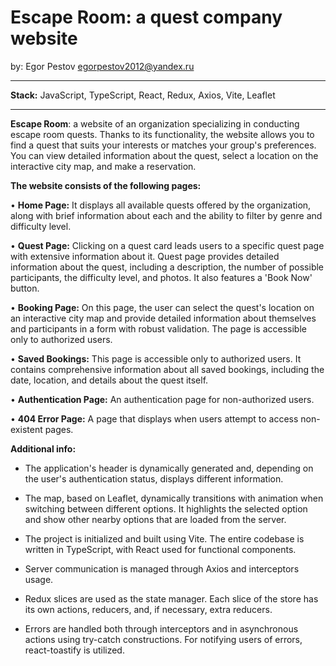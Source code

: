 # Escape Room: a quest company website
by: Egor Pestov <egorpestov2012@yandex.ru>


---

<b>Stack:</b> JavaScript, TypeScript, React, Redux, Axios, Vite, Leaflet

---

<b>Escape Room</b>: a website of an organization specializing in conducting escape room quests. Thanks to its functionality, the website allows you to find a quest that suits your interests or matches your group's preferences. You can view detailed information about the quest, select a location on the interactive city map, and make a reservation.

<b>The website consists of the following pages:</b>

• <b>Home Page:</b> It displays all available quests offered by the organization, along with brief information about each and the ability to filter by genre and difficulty level.

• <b>Quest Page:</b> Clicking on a quest card leads users to a specific quest page with extensive information about it. Quest page provides detailed information about the quest, including a description, the number of possible participants, the difficulty level, and photos. It also features a 'Book Now' button.

• <b>Booking Page:</b> On this page, the user can select the quest's location on an interactive city map and provide detailed information about themselves and participants in a form with robust validation. The page is accessible only to authorized users.

• <b>Saved Bookings:</b> This page is accessible only to authorized users. It contains comprehensive information about all saved bookings, including the date, location, and details about the quest itself.

• <b>Authentication Page:</b> An authentication page for non-authorized users.

• <b>404 Error Page:</b> A page that displays when users attempt to access non-existent pages.

<b>Additional info:</b>

* The application's header is dynamically generated and, depending on the user's authentication status, displays different information.

* The map, based on Leaflet, dynamically transitions with animation when switching between different options. It highlights the selected option and show other nearby options that are loaded from the server.

* The project is initialized and built using Vite. The entire codebase is written in TypeScript, with React used for functional components.

* Server communication is managed through Axios and interceptors usage. 

* Redux slices are used as the state manager. Each slice of the store has its own actions, reducers, and, if necessary, extra reducers.

* Errors are handled both through interceptors and in asynchronous actions using try-catch constructions. For notifying users of errors, react-toastify is utilized.


